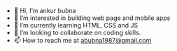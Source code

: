 - 👋 Hi, I’m ankur bubna
- 👀 I’m interested in building web page and mobile apps
- 🌱 I’m currently learning HTML, CSS and JS
- 💞️ I’m looking to collaborate on coding skills. 
- 📫 How to reach me at abubna1987@gmail.com

<!---
abubna/abubna is a ✨ special ✨ repository because its `README.md` (this file) appears on your GitHub profile.
You can click the Preview link to take a look at your changes.
--->

